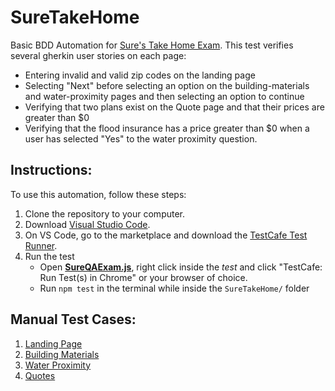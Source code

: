 # SureTakeHome
Basic BDD Automation for [Sure's Take Home Exam](https://www.notion.so/Sure-QA-Technical-Challenge-8ac9b18e1f7b4317ba104968e60c8d91).
This test verifies several gherkin user stories on each page: 
- Entering invalid and valid zip codes on the landing page
- Selecting "Next" before selecting an option on the building-materials and water-proximity pages and then selecting an option to continue
- Verifying that two plans exist on the Quote page and that their prices are greater than $0
- Verifying that the flood insurance has a price greater than $0 when a user has selected "Yes" to the water proximity question.

## Instructions:
To use this automation, follow these steps: 
1. Clone the repository to your computer.
2. Download [Visual Studio Code](https://code.visualstudio.com/).
3. On VS Code, go to the marketplace and download the [TestCafe Test Runner](https://marketplace.visualstudio.com/items?itemName=romanresh.testcafe-test-runner).
4. Run the test
    - Open [**SureQAExam.js**](https://github.com/WParlow/SureTakeHome/blob/main/SureQAExam.js), right click inside the *test* and click "TestCafe: Run Test(s) in Chrome" or your browser of choice. 
    - Run `npm test` in the terminal while inside the `SureTakeHome/` folder

## Manual Test Cases:
1. [Landing Page](https://docs.google.com/document/d/1jerPKQGwIkFNSIJ87--XGUQL7PsFN00SQcPB1C6FdDo/edit?usp=sharing)
2. [Building Materials](https://docs.google.com/document/d/12wtU0vR5auR_7LBRzxUeva0shR0bRQp-_Z5Gzfvh_cM/edit?usp=sharing)
3. [Water Proximity](https://docs.google.com/document/d/1BKfkV1gPFQbC6umtwm0mQVLDqIcCEu-GHgWGMMhVajY/edit?usp=sharing)
4. [Quotes](https://docs.google.com/document/d/1BdVZ0lA4ks10rVY_74LGZtiZf1JLBlLgHWNYIuAmQ4Y/edit?usp=sharing)
